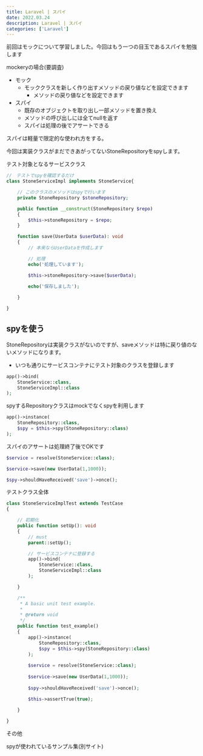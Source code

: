 ```yaml
---
title: Laravel | スパイ
date: 2022.03.24
description: Laravel | スパイ
categories: ['Laravel']
---
```


前回はモックについて学習しました。今回はもう一つの目玉であるスパイを勉強します

mockeryの場合(要調査)
* モック
  * モッククラスを新しく作り出すメソッドの戻り値などを設定できます
    * メソッドの戻り値などを設定できます
* スパイ
  * 既存のオブジェクトを取り出し一部メソッドを置き換え
  * メソッドの呼び出しには全てnullを返す
  * スパイは処理の後でアサートできる

スパイは軽量で限定的な使われ方をする。

今回は実装クラスがまだできあがってないStoneRepositoryをspyします。

テスト対象となるサービスクラス

```php
//　テストでspyを確認するだけ
class StoneServiceImpl implements StoneService{

    // このクラスのメソッドはspyで行います
    private StoneRepository $stoneRepository;

    public function __construct(StoneRepository $repo)
    {
        $this->stoneRepository = $repo;
    }

    function save(UserData $userData): void
    {
        // 本来ならUserDataを作成します

        // 処理
        echo('処理しています');

        $this->stoneRepository->save($userData);

        echo('保存しました');
        
    }

}
```


## spyを使う


StoneRepositoryは実装クラスがないのですが、saveメソッドは特に戻り値のないメソッドになります。
* いつも通りにサービスコンテナにテスト対象のクラスを登録します

```php
app()->bind(
    StoneService::class,
    StoneServiceImpl::class
);
```


spyするRepositoryクラスはmockでなくspyを利用します

```php
app()->instance(
    StoneRepository::class,
    $spy = $this->spy(StoneRepository::class)
);
```


スパイのアサートは処理終了後でOKです

```php
$service = resolve(StoneService::class);

$service->save(new UserData(1,1000));

$spy->shouldHaveReceived('save')->once();
```


テストクラス全体

```php
class StoneServiceImplTest extends TestCase
{

    // 初期化
    public function setUp(): void 
    {
        // must
        parent::setUp();

        // サービスコンテナに登録する
        app()->bind(
            StoneService::class,
            StoneServiceImpl::class
        );

    }

    /**
     * A basic unit test example.
     *
     * @return void
     */
    public function test_example()
    {
        app()->instance(
            StoneRepository::class,
            $spy = $this->spy(StoneRepository::class)
        );
       
        $service = resolve(StoneService::class);
     
        $service->save(new UserData(1,1000));
        
        $spy->shouldHaveReceived('save')->once();

        $this->assertTrue(true);
    
    }

}
```


その他

spyが使われているサンプル集(別サイト)
